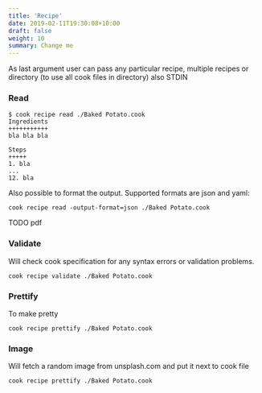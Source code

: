 ```yaml
---
title: 'Recipe'
date: 2019-02-11T19:30:08+10:00
draft: false
weight: 10
summary: Change me
---
```




As last argument user can pass any particular recipe, multiple recipes or directory (to use all cook files in directory) also STDIN

### Read


```
$ cook recipe read ./Baked Potato.cook
Ingredients
+++++++++++
bla bla bla

Steps
+++++
1. bla
...
12. bla
```

Also possible to format the output. Supported formats are json and yaml:

```
cook recipe read -output-format=json ./Baked Potato.cook
```

TODO pdf

### Validate

Will check cook specification for any syntax errors or validation problems.

```
cook recipe validate ./Baked Potato.cook
```

### Prettify

To make pretty

```
cook recipe prettify ./Baked Potato.cook
```

### Image

Will fetch a random image from unsplash.com and put it next to cook file

```
cook recipe prettify ./Baked Potato.cook
```
